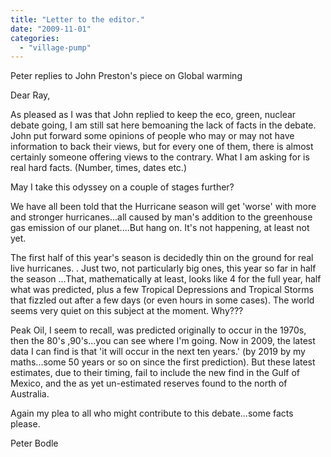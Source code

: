 ```yaml
---
title: "Letter to the editor."
date: "2009-11-01"
categories: 
  - "village-pump"
---
```


Peter replies to John Preston's piece on Global warming

Dear Ray,

As pleased as I was that John replied to keep the eco, green, nuclear debate going, I am still sat here bemoaning the lack of facts in the debate. John put forward some opinions of people who may or may not have information to back their views, but for every one of them, there is almost certainly someone offering views to the contrary. What I am asking for is real hard facts. (Number, times, dates etc.)

May I take this odyssey on a couple of stages further?

We have all been told that the Hurricane season will get 'worse' with more and stronger hurricanes...all caused by man's addition to the greenhouse gas emission of our planet....But hang on. It's not happening, at least not yet.

The first half of this year's season is decidedly thin on the ground for real live hurricanes. . Just two, not particularly big ones, this year so far in half the season ...That, mathematically at least, looks like 4 for the full year, half what was predicted, plus a few Tropical Depressions and Tropical Storms that fizzled out after a few days (or even hours in some cases). The world seems very quiet on this subject at the moment. Why???

Peak Oil, I seem to recall, was predicted originally to occur in the 1970s, then the 80's ,90's...you can see where I'm going. Now in 2009, the latest data I can find is that 'it will occur in the next ten years.' (by 2019 by my maths...some 50 years or so on since the first prediction). But these latest estimates, due to their timing, fail to include the new find in the Gulf of Mexico, and the as yet un-estimated reserves found to the north of Australia.

Again my plea to all who might contribute to this debate...some facts please.

Peter Bodle
